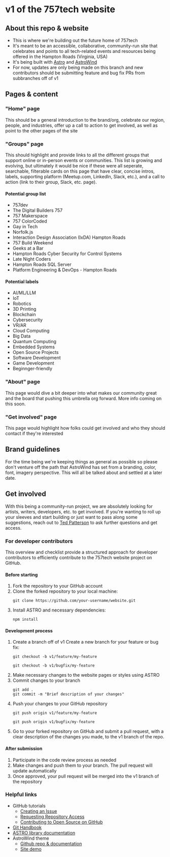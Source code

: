 # v1 of the 757tech website
## About this repo & website
- This is where we're building out the future home of 757tech
- It's meant to be an accessible, collaborative, community-run site that celebrates and points to all tech-related events and resources being offered in the Hampton Roads (Virginia, USA)
- It's being built with [Astro](https://astro.build/blog/astro-4110/) and [AstroWind](https://github.com/onwidget/astrowind)
- For now, updates are only being made on this branch and new contributors should be submitting feature and bug fix PRs from subbranches off of v1

## Pages & content
### "Home" page
This should be a general introduction to the brand/org, celebrate our region, people, and industries, offer up a call to action to get involved, as well as point to the other pages of the site

### "Groups" page
This should highlight and provide links to all the different groups that support online or in-person events or communities. This list is growing and evolving, but ultimately it would be nice if these were all seperate, searchable, filterable cards on this 
page that have clear, concise intros, labels, supporting platform (Meetup.com, LinkedIn, Slack, etc.), and a call to action (link to their group, Slack, etc. page).

#### Potential group list
- 757dev
- The Digital Builders 757
- 757 Makerspace
- 757 ColorCoded
- Gay in Tech
- Norfolk.js
- Interaction Design Association (IxDA) Hampton Roads
- 757 Build Weekend
- Geeks at a Bar
- Hampton Roads Cyber Security for Control Systems
- Late Night Coders
- Hampton Roads SQL Server
- Platform Engineering & DevOps - Hampton Roads

#### Potential labels
- AI/ML/LLM
- IoT
- Robotics
- 3D Printing
- Blockchain
- Cybersecurity
- VR/AR
- Cloud Computing
- Big Data
- Quantum Computing
- Embedded Systems
- Open Source Projects
- Software Development
- Game Development
- Beginnger-friendly

### "About" page
This page would dive a bit deeper into what makes our community great and the board that pushing this umbrella org forward. More info coming on this soon.

### "Get involved" page
This page would highlight how folks could get involved and who they should contact if they're interested

## Brand guidelines
For the time being we're keeping things as general as possible so please don't venture off the path that AstroWind has set from a branding, color, font, imagery perspective. This will all be talked about and settled at a later date.

## Get involved
With this being a community-run project, we are absolutely looking for artists, writers, developers, etc. to get involved. If you're wanting to roll up your sleeves and start building or just want to pass along some suggestions, reach out to [Ted Patterson](https://www.linkedin.com/in/tedjpatterson) to ask further questions and get access.

### For developer contributors
This overview and checklist provide a structured approach for developer contributors to efficiently contribute to the 757tech website project on GitHub.
#### Before starting
1. Fork the repository to your GitHub account
2. Clone the forked repository to your local machine:
   ```
   git clone https://github.com/your-username/website.git
   ```
3. Install ASTRO and necessary dependencies:
   ```
   npm install
   ```
#### Development process
1. Create a branch off of v1
   Create a new branch for your feature or bug fix:
   ```
   git checkout -b v1/feature/my-feature
   ```
   ```
   git checkout -b v1/bugfix/my-feature
   ```
2. Make necessary changes to the website pages or styles using ASTRO
3. Commit changes to your branch
   ```
   git add .
   git commit -m "Brief description of your changes"
   ```
4. Push your changes to your GitHub repository
   ```
   git push origin v1/feature/my-feature
   ```
   ```
   git push origin v1/bugfix/my-feature
   ```
5. Go to your forked repository on GitHub and submit a pull request, with a clear description of the changes you made, to the v1 branch of the repo.
#### After submission
1. Participate in the code review process as needed
2. Make changes and push them to your branch. The pull request will update automatically
3. Once approved, your pull request will be merged into the v1 branch of the repository
### Helpful links
- GitHub tutorials
  - [Creating an Issue](https://docs.github.com/en/issues/tracking-your-work-with-issues/creating-issues)
  - [Requesting Repository Access](https://docs.github.com/en/account-and-profile/managing-subscriptions-and-notifications-on-github/access-permissions-on-github/requesting-organization-approval-for-a-repository)
  - [Contributing to Open Source on GitHub](https://docs.github.com/en/get-started/quickstart/contributing-to-projects)
- [Git Handbook](https://guides.github.com/introduction/git-handbook/)
- [ASTRO library documentation](https://astro.build/)
- AstroWind theme
  - [Github repo & documentation](https://github.com/onwidget/astrowind)
  - [Site demo](https://astrowind.vercel.app/)
